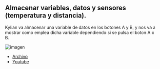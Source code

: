 
## Almacenar variables, datos y sensores (temperatura y distancia).

Kylian va almacenar una variable de datos en los botones A y B, y nos va a mostrar como emplea dicha variable dependiendo si se pulsa el boton A o B.

![imagen](https://user-images.githubusercontent.com/114906861/208392765-2240f5dc-cb61-4ca1-a8fd-66cb8a7e0552.png)

- [Archivo](https://github.com/LarryWestbrook/Maqueen/blob/main/microbit-almacenar-variables.hex)
- [Youtube](https://youtube.com/shorts/ffw1MOfSwcc)
